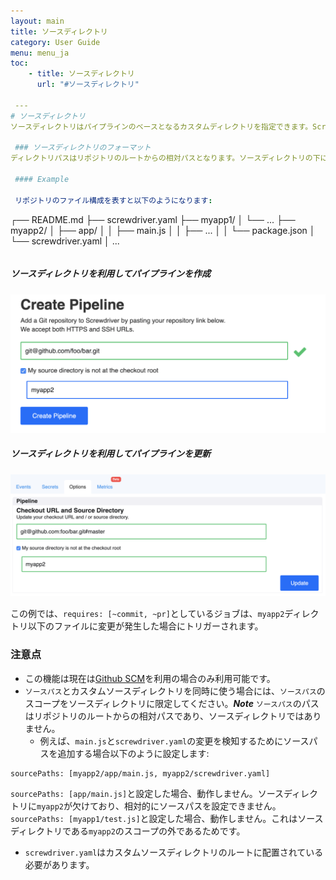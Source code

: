 ```yaml
---
layout: main
title: ソースディレクトリ
category: User Guide
menu: menu_ja
toc:
    - title: ソースディレクトリ
      url: "#ソースディレクトリ"

 ---
# ソースディレクトリ
ソースディレクトリはパイプラインのベースとなるカスタムディレクトリを指定できます。ScrewdriverのUIでパイプラインを作成したときや、ディレクトリを追加するために現在のパイプラインをを更新するときに指定可能です。これは[monorepo](https://developer.atlassian.com/blog/2015/10/monorepos-in-git)のサブディレクトリに基づいてワークフローを実行する際に有用です。カスタムソースディレクトリを使えば、単一のリポジトリで複数パイプラインを作成することが可能です。

 ### ソースディレクトリのフォーマット
ディレクトリパスはリポジトリのルートからの相対パスとなります。ソースディレクトリの下には`screwdriver.yaml`が一つ有る必要があります。

 #### Example

 リポジトリのファイル構成を表すと以下のようになります:

 ```
┌── README.md
├── screwdriver.yaml
├── myapp1/
│   └── ...
├── myapp2/
│   ├── app/
│   │   ├── main.js
│   │   ├── ...
│   │   └── package.json
│   └── screwdriver.yaml
│
...
```

```

 ##### ソースディレクトリを利用してパイプラインを作成
![Create UI](../../../assets/source-directory-create.png)

 ##### ソースディレクトリを利用してパイプラインを更新
![Update UI](../../../assets/source-directory-update.png)

 この例では、`requires: [~commit, ~pr]`としているジョブは、`myapp2`ディレクトリ以下のファイルに変更が発生した場合にトリガーされます。

 ### 注意点
- この機能は現在は[Github SCM](https://github.com/screwdriver-cd/scm-github)を利用の場合のみ利用可能です。
- `ソースパス`とカスタムソースディレクトリを同時に使う場合には、`ソースパス`のスコープをソースディレクトリに限定してください。***Note*** `ソースパス`のパスはリポジトリのルートからの相対パスであり、ソースディレクトリではありません。
   - 例えば、`main.js`と`screwdriver.yaml`の変更を検知するためにソースパスを追加する場合以下のように設定します:
```
sourcePaths: [myapp2/app/main.js, myapp2/screwdriver.yaml]
```
`sourcePaths: [app/main.js]`と設定した場合、動作しません。ソースディレクトリに`myapp2`が欠けており、相対的にソースパスを設定できません。`sourcePaths: [myapp1/test.js]`と設定した場合、動作しません。これはソースディレクトリである`myapp2`のスコープの外であるためです。

 - `screwdriver.yaml`はカスタムソースディレクトリのルートに配置されている必要があります。
